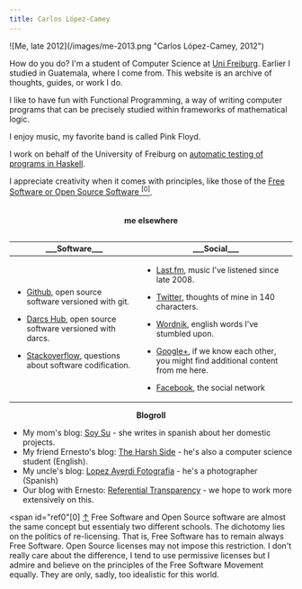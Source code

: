 ```yaml
---
title: Carlos López-Camey
---
```


<div class="inline-image">![Me, late 2012](/images/me-2013.png "Carlos López-Camey, 2012") </div>

How do you do? I'm a student of Computer Science at [Uni Freiburg](http://www.uni-freiburg.de/). Earlier I studied in Guatemala, where I come from. This website is an archive of thoughts, guides, or work I do. 

I like to have fun with Functional Programming, a way of writing computer programs that can be precisely studied within frameworks of mathematical logic. 

I enjoy music, my favorite band is called Pink Floyd. 

I work on behalf of the University of Freiburg on [automatic testing of programs in Haskell](http://github.com/kmels/dart-haskell).

I appreciate creativity when it comes with principles, like those of the <a href="#ref0">Free Software or Open Source Software <sup id="sup0">[0]</sup></a>. <!-- That is why I'm working on [Tersus](http://tersusland.com) with [Ernesto Rodriguez](http://netowork.me). -->

<!-- and on an [experimental desktop indexer](http://github/kmels/orange) -->

<!-- My full name is Carlos Eduardo López Camey, my nickname is kmels and my email address is `c.lopez (at) kmels (dot) net`. -->

<div class="clear"></div>
 
<table class="table">
  <caption>

#### me elsewhere

  </caption>
  <thead>
  <tr>
  <th>
  ___Software___
  </th>
  <th>
  ___Social___
  </th>    
  </tr>
  </thead>
  <tbody>
  <tr>
  <td>
 
 - [Github](https://github.com/kmels), open source software versioned with git.

 - [Darcs Hub](https://hub.darcs.net/kmels), open source software versioned with darcs.

 - [Stackoverflow](http://stackoverflow.com/users/225956/carlos-lopez-camey), questions about software codification.
  </td>

  <td>

 - [Last.fm](http://last.fm/user/kmels), music I've listened since late 2008.
 - [Twitter](http://twitter.com/kmels), thoughts of mine in 140 characters.
 - [Wordnik](http://www.wordnik.com/users/kmels), english words I've stumbled upon.
 - [Google+](https://plus.google.com/117463675576666998868/), if we know each other, you might find additional content from me here.
 - [Facebook](http://facebook.com/kmels), the social network

      </td>
    </tr> 
</tbody>
</table>    
    

<center>

**Blogroll**

</center>

* My mom's blog: [Soy Su](http://soysu.net) - she writes in spanish about her domestic projects.
* My friend Ernesto's blog: [The Harsh Side](http://harshside.wordpress.com/) - he's also a computer science student (English).
* My uncle's blog: [Lopez Ayerdi Fotografia](http://www.lopezayerdi.com/Blog/Blog.html) - he's a photographer (Spanish)
* Our blog with Ernesto: [Referential Transparency](http://referential-transparency.tautologer.com) - we hope to work more extensively on this.

<span id="ref0"[0]</span> <a href="#sup0">↑</a> Free Software and Open Source software are almost the same concept but essentialy two different schools. The dichotomy lies on the politics of re-licensing. That is, Free Software has to remain always Free Software. Open Source licenses may not impose this restriction. I don't really care about the difference, I tend to use permissive licenses but I admire and believe on the principles of the Free Software Movement equally. They are only, sadly, too idealistic for this world.